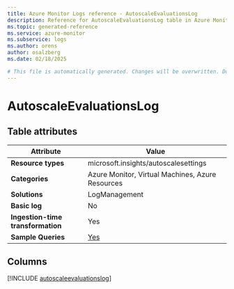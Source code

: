 ```yaml
---
title: Azure Monitor Logs reference - AutoscaleEvaluationsLog
description: Reference for AutoscaleEvaluationsLog table in Azure Monitor Logs.
ms.topic: generated-reference
ms.service: azure-monitor
ms.subservice: logs
ms.author: orens
author: osalzberg
ms.date: 02/18/2025

# This file is automatically generated. Changes will be overwritten. Do not change this file directly.
---
```


# AutoscaleEvaluationsLog




## Table attributes

|Attribute|Value|
|---|---|
|**Resource types**|microsoft.insights/autoscalesettings|
|**Categories**|Azure Monitor, Virtual Machines, Azure Resources|
|**Solutions**| LogManagement|
|**Basic log**|No|
|**Ingestion-time transformation**|Yes|
|**Sample Queries**|[Yes](/azure/azure-monitor/reference/queries/autoscaleevaluationslog)|



## Columns
  
[!INCLUDE [autoscaleevaluationslog](~/reusable-content/ce-skilling/azure/includes/azure-monitor/reference/tables/autoscaleevaluationslog-include.md)]
